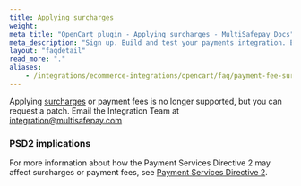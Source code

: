 ```yaml
---
title: Applying surcharges
weight:
meta_title: "OpenCart plugin - Applying surcharges - MultiSafepay Docs"
meta_description: "Sign up. Build and test your payments integration. Explore our products and services. Use our API Reference, SDKs, and wrappers. Get support."
layout: "faqdetail"
read_more: "."
aliases:
    - /integrations/ecommerce-integrations/opencart/faq/payment-fee-surcharges/
---
```


Applying [surcharges](/faq/general/multisafepay-glossary/#surcharge) or payment fees is no longer supported, but you can request a patch. Email the Integration Team at <integration@multisafepay.com> 

### PSD2 implications
For more information about how the Payment Services Directive 2 may affect surcharges or payment fees, see [Payment Services Directive 2](/faq/payment-regulations/payment-service-directive-2).   
